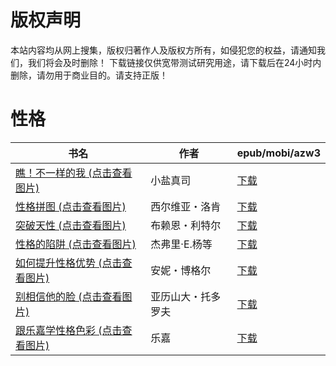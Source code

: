# 版权声明

本站内容均从网上搜集，版权归著作人及版权方所有，如侵犯您的权益，请通知我们，我们将会及时删除！ 下载链接仅供宽带测试研究用途，请下载后在24小时内删除，请勿用于商业目的。请支持正版！

# 性格

| 书名 | 作者 | epub/mobi/azw3 |
| --- | --- | --- |
| [瞧！不一样的我 (点击查看图片)](https://www.dushupai.com/attachment/2024/06/10/6558ac9549310c6c.jpg) | 小盐真司 | [下载](https://url89.ctfile.com/f/31084289-1357003723-564f84?p=8866) |
| [性格拼图 (点击查看图片)](https://www.dushupai.com/attachment/2024/06/09/cd0a60d9d3595102.jpg) | 西尔维亚・洛肯 | [下载](https://url89.ctfile.com/f/31084289-1356991783-0dcd50?p=8866) |
| [突破天性 (点击查看图片)](https://www.dushupai.com/attachment/2024/06/09/1ca014c03a7c10d5.jpg) | 布赖恩・利特尔 | [下载](https://url89.ctfile.com/f/31084289-1356986710-c837a3?p=8866) |
| [性格的陷阱 (点击查看图片)](https://www.dushupai.com/attachment/2024/06/09/aed90967c673b983.jpg) | 杰弗里·E.杨等 | [下载](https://url89.ctfile.com/f/31084289-1357054375-0ed54d?p=8866) |
| [如何提升性格优势 (点击查看图片)](https://www.dushupai.com/attachment/2024/06/06/0488bfb4a670e113.jpg) | 安妮・博格尔 | [下载](https://url89.ctfile.com/f/31084289-1357032571-eaa275?p=8866) |
| [别相信他的脸 (点击查看图片)](https://www.dushupai.com/attachment/2024/06/05/7248840d4204858d.jpg) | 亚历山大・托多罗夫 | [下载](https://url89.ctfile.com/f/31084289-1357027891-8dcd80?p=8866) |
| [跟乐嘉学性格色彩 (点击查看图片)](https://www.dushupai.com/attachment/2024/06/03/5cad353f18b2346d.jpg) | 乐嘉 | [下载](https://url89.ctfile.com/f/31084289-1357014859-334205?p=8866) |
